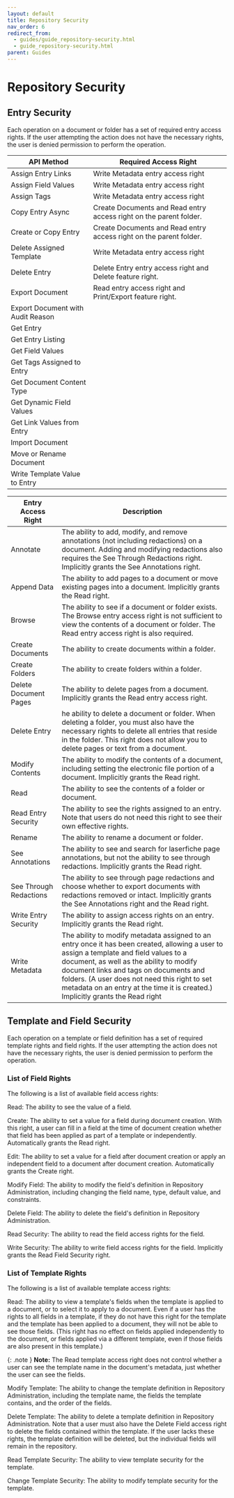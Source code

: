 ```yaml
---
layout: default
title: Repository Security
nav_order: 6
redirect_from:
  - guides/guide_repository-security.html
  - guide_repository-security.html
parent: Guides
---
```


<!--© 2024 Laserfiche.
See LICENSE-DOCUMENTATION and LICENSE-CODE in the project root for license information.-->

# Repository Security

## Entry Security

Each operation on a document or folder has a set of required entry access rights. If the user attempting the action does not have the necessary rights, the user is denied permission to perform the operation.

| API Method                        | Required Access Right                                              |
| --------------------------------- | ------------------------------------------------------------------ |
| Assign Entry Links                | Write Metadata entry access right                                  |
| Assign Field Values               | Write Metadata entry access right                                  |
| Assign Tags                       | Write Metadata entry access right                                  |
| Copy Entry Async                  | Create Documents and Read entry access right on the parent folder. |
| Create or Copy Entry              | Create Documents and Read entry access right on the parent folder. |
| Delete Assigned Template          | Write Metadata entry access right                                  |
| Delete Entry                      | Delete Entry entry access right and Delete feature right.          |
| Export Document                   | Read entry access right and Print/Export feature right.            |
| Export Document with Audit Reason |                                                                    |
| Get Entry                         |                                                                    |
| Get Entry Listing                 |                                                                    |
| Get Field Values                  |                                                                    |
| Get Tags Assigned to Entry        |                                                                    |
| Get Document Content Type         |                                                                    |
| Get Dynamic Field Values          |                                                                    |
| Get Link Values from Entry        |                                                                    |
| Import Document                   |                                                                    |
| Move or Rename Document           |                                                                    |
| Write Template Value to Entry     |                                                                    |

| Entry Access Right     | Description                                                                                                                                                                                                                                                                                                                                                     |
| ---------------------- | --------------------------------------------------------------------------------------------------------------------------------------------------------------------------------------------------------------------------------------------------------------------------------------------------------------------------------------------------------------- |
| Annotate               | The ability to add, modify, and remove annotations (not including redactions) on a document. Adding and modifying redactions also requires the See Through Redactions right. Implicitly grants the See Annotations right.                                                                                                                                       |
| Append Data            | The ability to add pages to a document or move existing pages into a document. Implicitly grants the Read right.                                                                                                                                                                                                                                                |
| Browse                 | The ability to see if a document or folder exists. The Browse entry access right is not sufficient to view the contents of a document or folder. The Read entry access right is also required.                                                                                                                                                                  |
| Create Documents       | The ability to create documents within a folder.                                                                                                                                                                                                                                                                                                                |
| Create Folders         | The ability to create folders within a folder.                                                                                                                                                                                                                                                                                                                  |
| Delete Document Pages  | The ability to delete pages from a document. Implicitly grants the Read entry access right.                                                                                                                                                                                                                                                                     |
| Delete Entry           | he ability to delete a document or folder. When deleting a folder, you must also have the necessary rights to delete all entries that reside in the folder. This right does not allow you to delete pages or text from a document.                                                                                                                              |
| Modify Contents        | The ability to modify the contents of a document, including setting the electronic file portion of a document. Implicitly grants the Read right.                                                                                                                                                                                                                |
| Read                   | The ability to see the contents of a folder or document.                                                                                                                                                                                                                                                                                                        |
| Read Entry Security    | The ability to see the rights assigned to an entry. Note that users do not need this right to see their own effective rights.                                                                                                                                                                                                                                   |
| Rename                 | The ability to rename a document or folder.                                                                                                                                                                                                                                                                                                                     |
| See Annotations        | The ability to see and search for laserfiche page annotations, but not the ability to see through redactions. Implicitly grants the Read right.                                                                                                                                                                                                                 |
| See Through Redactions | The ability to see through page redactions and choose whether to export documents with redactions removed or intact. Implicitly grants the See Annotations right and the Read right.                                                                                                                                                                            |
| Write Entry Security   | The ability to assign access rights on an entry. Implicitly grants the Read right.                                                                                                                                                                                                                                                                              |
| Write Metadata         | The ability to modify metadata assigned to an entry once it has been created, allowing a user to assign a template and field values to a document, as well as the ability to modify document links and tags on documents and folders. (A user does not need this right to set metadata on an entry at the time it is created.) Implicitly grants the Read right |

## Template and Field Security

Each operation on a template or field definition has a set of required template rights and field rights. If the user attempting the action does not have the necessary rights, the user is denied permission to perform the operation.

### List of Field Rights

The following is a list of available field access rights:

Read: The ability to see the value of a field.

Create: The ability to set a value for a field during document creation. With this right, a user can fill in a field at the time of document creation whether that field has been applied as part of a template or independently. Automatically grants the Read right.

Edit: The ability to set a value for a field after document creation or apply an independent field to a document after document creation. Automatically grants the Create right.

Modify Field: The ability to modify the field's definition in Repository Administration, including changing the field name, type, default value, and constraints.

Delete Field: The ability to delete the field's definition in Repository Administration.

Read Security: The ability to read the field access rights for the field.

Write Security: The ability to write field access rights for the field. Implicitly grants the Read Field Security right.

### List of Template Rights

The following is a list of available template access rights:

Read: The ability to view a template's fields when the template is applied to a document, or to select it to apply to a document. Even if a user has the rights to all fields in a template, if they do not have this right for the template and the template has been applied to a document, they will not be able to see those fields. (This right has no effect on fields applied independently to the document, or fields applied via a different template, even if those fields are also present in this template.)

{: .note }
**Note:** The Read template access right does not control whether a user can see the template name in the document's metadata, just whether the user can see the fields.

Modify Template: The ability to change the template definition in Repository Administration, including the template name, the fields the template contains, and the order of the fields.

Delete Template: The ability to delete a template definition in Repository Administration. Note that a user must also have the Delete Field access right to delete the fields contained within the template. If the user lacks these rights, the template definition will be deleted, but the individual fields will remain in the repository.

Read Template Security: The ability to view template security for the template.

Change Template Security: The ability to modify template security for the template.

